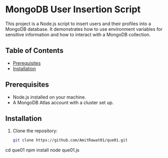 # MongoDB User Insertion Script

This project is a Node.js script to insert users and their profiles into a MongoDB database. It demonstrates how to use environment variables for sensitive information and how to interact with a MongoDB collection.

## Table of Contents
- [Prerequisites](#prerequisites)
- [Installation](#installation)

## Prerequisites

- Node.js installed on your machine.
- A MongoDB Atlas account with a cluster set up.

## Installation

1. Clone the repository:
   ```bash
   git clone https://github.com/AmitRawat01/que01.git

cd que01
npm install
node que01.js
